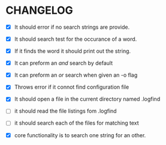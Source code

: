 # CHANGELOG
+ [x] It should error if no search strings are provide.
+ [x] It should search test for the occurance of a word.
+ [x] If it finds the word it should print out the string.
+ [x] It can preform an _and_ search by default
+ [x] It can preform an _or_ search when given an -o flag
+ [x] Throws error if it connot find configuration file
+ [x] It should open a file in the current directory named .logfind
+ [ ] it should read the file listings fom .logfind
+ [ ] it should search each of the files for matching text
+ [x] core functionality is to search one string for an other.

